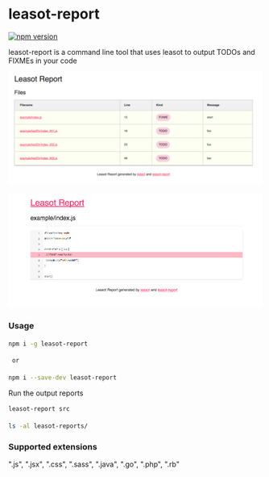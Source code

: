 # leasot-report

[![npm version](https://badge.fury.io/js/leasot-report.svg)](https://badge.fury.io/js/leasot-report)

leasot-report is a command line tool that uses leasot to output TODOs and FIXMEs in your code

![image](./doc/summary.png)

![image](./doc/source.png)

### Usage


```sh
npm i -g leasot-report

 or

npm i --save-dev leasot-report
```

Run the output reports
```sh
leasot-report src

ls -al leasot-reports/
```



### Supported extensions
".js", ".jsx", ".css", ".sass", ".java", ".go", ".php", ".rb"
